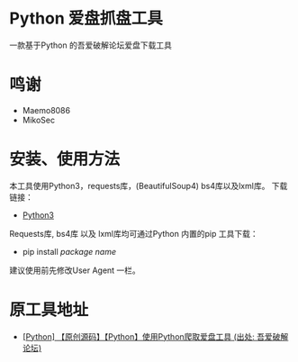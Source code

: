 # Python 爱盘抓盘工具
一款基于Python 的吾爱破解论坛爱盘下载工具

# 鸣谢
- Maemo8086
- MikoSec

# 安装、使用方法
本工具使用Python3，requests库，\(BeautifulSoup4\) bs4库以及lxml库。
下载链接：
- [Python3](https://www.python.org/downloads/)

Requests库, bs4库 以及 lxml库均可通过Python 内置的pip 工具下载：
- pip install *package name*

建议使用前先修改User Agent 一栏。

# 原工具地址
- [\[Python\] 【原创源码】【Python】使用Python爬取爱盘工具 \(出处: 吾爱破解论坛\)](https://www.52pojie.cn/thread-1040680-1-1.html) 
